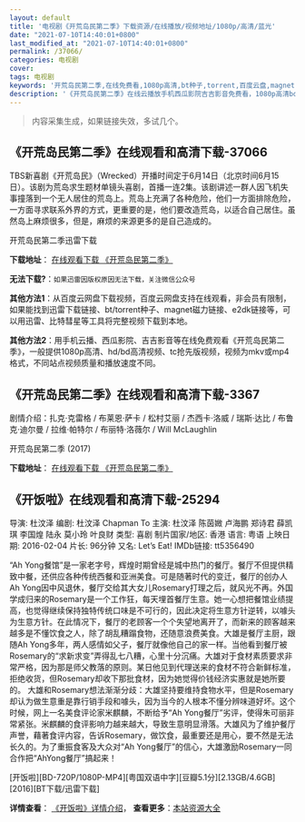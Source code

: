 ```yaml
---
layout: default
title: '电视剧《开荒岛民第二季》下载资源/在线播放/视频地址/1080p/高清/蓝光'
date: "2021-07-10T14:40:01+0800"
last_modified_at: "2021-07-10T14:40:01+0800"
permalink: /37066/
categories: 电视剧
cover:
tags: 电视剧
keywords: '开荒岛民第二季,在线免费看,1080p高清,bt种子,torrent,百度云盘,magnet,磁力链,迅雷下载资源'
description: '《开荒岛民第二季》在线云播放手机西瓜影院吉吉影音免费看，1080p高清bd/hd未删减完整版和tc抢先枪版，mkv/mp4格式，附带bt/torrent种子、magnet/磁力链、百度云盘、网盘资源迅雷下载链接'
---
```


>内容采集生成，如果链接失效，多试几个。


## 《开荒岛民第二季》在线观看和高清下载-37066

TBS新喜剧《开荒岛民》（Wrecked）开播时间定于6月14日（北京时间6月15日）。该剧为荒岛求生题材单镜头喜剧，首播一连2集。该剧讲述一群人因飞机失事撞落到一个无人居住的荒岛上。荒岛上充满了各种危险，他们一方面排除危险，一方面寻求联系外界的方式，更重要的是，他们要改造荒岛，以适合自己居住。虽然岛上麻烦很多，但是，麻烦的来源更多的是自己造成的。


开荒岛民第二季迅雷下载

**下载地址**： [在线观看下载 《开荒岛民第二季》](https://www.993dy.com//vod-detail-id-26992.html) 


**无法下载?**：`如果迅雷因版权原因无法下载，关注微信公众号 `

**其他方法1**：从百度云网盘下载视频，百度云网盘支持在线观看，非会员有限制，如果能找到迅雷下载链接、bt/torrent种子、magnet磁力链接、e2dk链接等，可以用迅雷、比特彗星等工具将完整视频下载到本地。

**其他方法2**：用手机云播、西瓜影院、吉吉影音等在线免费观看《开荒岛民第二季》，一般提供1080p高清、hd/bd高清视频、tc抢先版视频，视频为mkv或mp4格式，不同站点视频质量和播放速度不同。


## 《开荒岛民第二季》在线观看和高清下载-3367

剧情介绍：扎克·克雷格 / 布莱恩·萨卡 / 松村艾丽 / 杰西卡·洛威 / 瑞斯·达比 / 布鲁克·迪尔曼 / 拉维·帕特尔 / 布丽特·洛薇尔 / Will McLaughlin


开荒岛民第二季 (2017)

**下载地址**： [在线观看下载 《开荒岛民第二季》](https://www.btbtdy.me/btdy/dy12025.html) 


## 《开饭啦》在线观看和高清下载-25294

导演: 杜汶泽 编剧: 杜汶泽 Chapman To 主演: 杜汶泽 陈茵媺 卢海鹏 郑诗君 薛凯琪 李国煌 陆永 莫小玲 叶良财 类型: 喜剧 制片国家/地区: 香港 语言: 粤语 上映日期: 2016-02-04 片长: 96分钟 又名: Let’s Eat! IMDb链接: tt5356490

“Ah Yong餐馆”是一家老字号，辉煌时期曾经是城中热门的餐厅。餐厅不但提供精致中餐，还供应各种传统西餐和亚洲美食。可是随著时代的变迁，餐厅的创办人Ah Yong因中风退休，餐厅交给其大女儿Rosemary打理之后，就风光不再。外国学成归来的Rosemary是一个工作狂，每天埋首餐厅生意。她一心想把餐馆业绩提高，也觉得继续保持独特传统口味是不可行的，因此决定将生意方针逆转，以噱头为生意方针。在此情况下，餐厅的老顾客一个个失望地离开了，而新来的顾客越来越多是不懂饮食之人，除了胡乱糟蹋食物，还随意浪费美食。大雄是餐厅主厨，跟随Ah Yong多年，两人感情如父子，餐厅就像他自己的家一样。当他看到餐厅被Rosemary的“求新求变”弄得乱七八糟，心里十分沉痛。大雄对于食材素质要求非常严格，因为那是师父教落的原则。某日他见到代理送来的食材不符合新鲜标准，拒绝收货，但Rosemary却收下那批食材，因为她觉得价钱经济实惠就是她所要的。 大雄和Rosemary想法渐渐分歧：大雄坚持要维持食物水平，但是Rosemary却认为做生意重是靠行销手段和噱头，因为当今的人根本不懂分辨味道好坏。这个时候，网上一名美食评论家米麒麟，不断给予“Ah Yong餐厅”劣评，使得朱可丽非常紧张。米麒麟的食评影响力越来越大，导致生意明显滑落。大雄风为了维护餐厅声誉，藉著食评内容，告诉Rosemary，做饮食，最重要还是用心，要不然是无法长久的。为了重振食客及大众对“Ah Yong餐厅”的信心，大雄激励Rosemary一同合作把“AhYong餐厅”搞起来！


[开饭啦][BD-720P/1080P-MP4][粤国双语中字][豆瓣5.1分][2.13GB/4.6GB][2016][BT下载/迅雷下载]

**详情查看**： [《开饭啦》详情介绍](/movie/25294/)， **查看更多**：[本站资源大全](/movie/t/all/)

